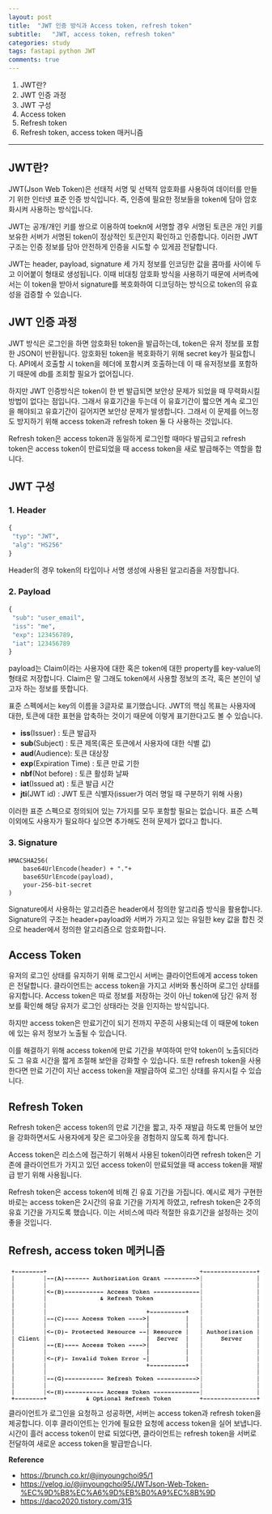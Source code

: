 ```yaml
---
layout: post
title:  "JWT 인증 방식과 Access token, refresh token"
subtitle:   "JWT, access token, refresh token"
categories: study
tags: fastapi python JWT
comments: true
---
```


1. JWT란?
2. JWT 인증 과정
3. JWT 구성
4. Access token
5. Refresh token
6. Refresh token, access token 매커니즘
  
---

## JWT란?

JWT(Json Web Token)은 선태적 서명 및 선택적 암호화를 사용하여 데이터를 만들기 위한 인터넷 표준 인증 방식입니다. 즉, 인증에 필요한 정보들을 token에 담아 암호화시켜 사용하는 방식입니다.

JWT는 공개/개인 키를 쌍으로 이용하여 toekn에 서명할 경우 서명된 토큰은 개인 키를 보유한 서버가 서명된 token이 정상적인 토큰인지 확인하고 인증합니다. 이러한 JWT 구조는 인증 정보를 담아 안전하게 인증을 시도할 수 있게끔 전달합니다.

JWT는 header, payload, signature 세 가지 정보를 인코딩한 값을 콤마를 사이에 두고 이어붙이 형태로 생성됩니다. 이때 비대칭 암호화 방식을 사용하기 때문에 서버측에서는 이 token을 받아서 signature를 복호화하여 디코딩하는 방식으로 token의 유효성을 검증할 수 있습니다.

## JWT 인증 과정

JWT 방식은 로그인을 하면 암호화된 token을 발급하는데, token은 유저 정보를 포함한 JSON이 반환됩니다. 암호화된 token을 복호화하기 위해 secret key가 필요합니다. API에서 호출할 시 token을 헤더에 포함시켜 호출하는데 이 때 유저정보를 포함하기 때문에 db를 조회할 필요가 없어집니다.

하지만 JWT 인증방식은 token이 한 번 발급되면 보안상 문제가 되었을 때 무력화시킬 방법이 없다는 점입니다. 그래서 유효기간을 두는데 이 유효기간이 짧으면 계속 로그인을 해야되고 유효기간이 길어지면 보안상 문제가 발생합니다. 그래서 이 문제를 어느정도 방지하기 위해 access token과 refresh token 둘 다 사용하는 것입니다.

Refresh token은 access token과 동일하게 로그인할 때마다 발급되고 refresh token은 access token이 만료되었을 때 access token을 새로 발급해주는 역할을 합니다. 

## JWT 구성

### 1. Header
```python
{
 "typ": "JWT",
 "alg": "HS256"
}
```
Header의 경우 token의 타입이나 서명 생성에 사용된 알고리즘을 저장합니다.

### 2. Payload
```python
{
 "sub": "user_email",
 "iss": "me",
 "exp": 123456789,
 "iat": 123456789
}
```
payload는 Claim이라는 사용자에 대한 혹은 token에 대한 property를 key-value의 형태로 저장합니다. Claim은 말 그래도 token에서 사용할 정보의 조각, 혹은 본인이 넣고자 하는 정보를 뜻합니다.

표준 스펙에서는 key의 이름을 3글자로 표기했습니다. JWT의 핵심 목표는 사용자에 대한, 토큰에 대한 표현을 압축하는 것이기 때문에 이렇게 표기한다고도 볼 수 있습니다. 

- **iss**(Issuer) : 토큰 발급자
- **sub**(Subject) : 토큰 제목(혹은 토큰에서 사용자에 대한 식별 값)
- **aud**(Audience): 토큰 대상장
- **exp**(Expiration Time) : 토큰 만료 기한
- **nbf**(Not before) : 토큰 활성화 날짜
- **iat**(Issued at) : 토큰 발급 시간
- **jti**(JWT id) : JWT 토큰 식별자(issuer가 여러 명일 때 구분하기 위해 사용)

이러한 표준 스펙으로 정의되어 있는 7가지를 모두 포함할 필요는 없습니다. 표준 스펙 이외에도 사용자가 필요하다 싶으면 추가해도 전혀 문제가 없다고 합니다.

### 3. Signature
```
HMACSHA256(
	base64UrlEncode(header) + "."+
	base65UrlEncode(payload),
	your-256-bit-secret
)
```
Signature에서 사용하는 알고리즘은 header에서 정의한 알고리즘 방식을 활용합니다. Signature의 구조는 header+payload와 서버가 가지고 있는 유일한 key 값을 합친 것으로 header에서 정의한 알고리즘으로 암호화합니다.


## Access Token

유저의 로그인 상태를 유지하기 위해 로그인시 서버는 클라이언트에게 access token은 전달합니다. 클라이언트는 access token을 가지고 서버와 통신하며 로그인 상태를 유지합니다. Access token은 따로 정보를 저장하는 것이 아닌 token에 담긴 유저 정보를 확인해 해당 유저가 로그인 상태라는 것을 인지하는 방식입니다.

하지만 access token은 만료기간이 되기 전까지 꾸준히 사용되는데 이 때문에 token에 있는 유저 정보가 노출될 수 있습니다. 

이를 해결하기 위해 access token에 만료 기간을 부여하여 만약 token이 노출되더라도 그 유효 시간을 짧게 조절해 보안을 강화할 수 있습니다. 또한 refresh token을 사용한다면 만료 기간이 지난 access token을 재발급하여 로그인 상태를 유지시킬 수 있습니다.

## Refresh Token

Refresh token은 access token의 만료 기간을 짧고, 자주 재발급 하도록 만들어 보안을 강화하면서도 사용자에게 잦은 로그아웃을 경험하지 않도록 하게 합니다. 

Access token은 리소스에 접근하기 위해서 사용된 token이라면 refresh token은 기존에 클라이언트가 가지고 있던 access token이 만료되었을 때 access token을 재발급 받기 위해 사용됩니다. 

Refresh token은 access token에 비해 긴 유효 기간을 가집니다. 예시로 제가 구현한 바로는 access token은 2시간의 유효 기간을 가지게 하였고, refresh token은 2주의 유효 기간을 가지도록 했습니다. 이는 서비스에 따라 적절한 유효기간을 설정하는 것이 좋을 것입니다.

## Refresh, access token 메커니즘

![img](/assets/img/study/mechanism.PNG)
클라이언트가 로그인을 요청하고 성공하면, 서버는 access token과 refresh token을 제공합니다. 이후 클라이언트는 인가에 필요한 요청에 access token을 실어 보냅니다. 시간이 흘러 access token이 만료 되었다면, 클라이언트는 refresh token을 서버로 전달하여 새로운 access token을 발급받습니다. 

**Reference**
- https://brunch.co.kr/@jinyoungchoi95/1
- https://velog.io/@jinyoungchoi95/JWTJson-Web-Token-%EC%9D%B8%EC%A6%9D%EB%B0%A9%EC%8B%9D
- https://daco2020.tistory.com/315

